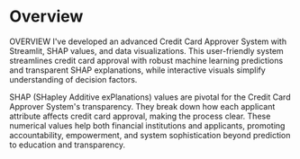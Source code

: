 # Overview
OVERVIEW
I've developed an advanced Credit Card Approver System with Streamlit, SHAP values, and data visualizations. This user-friendly system streamlines credit card approval with robust machine learning predictions and transparent SHAP explanations, while interactive visuals simplify understanding of decision factors.

SHAP (SHapley Additive exPlanations) values are pivotal for the Credit Card Approver System's transparency. They break down how each applicant attribute affects credit card approval, making the process clear. These numerical values help both financial institutions and applicants, promoting accountability, empowerment, and system sophistication beyond prediction to education and transparency.
